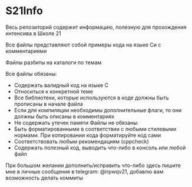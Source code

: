 # S21Info

Весь репозиторий содержит информацию, полезную для прохождения интенсива в Школе 21

Все файлы представляют собой примеры кода на языке Си с комментариями

Файлы разбиты на каталоги по темам

Все файлы обязаны:
- Содержать валидный код на языке C
- Относиться к конкретной теме
- Все библиотеки, которые используются в коде должны быть прописаны в начале файла
- Если для компиляции необходимы дополнительные флаги, то они должны быть описаны в комментариях
- Не содержать утечек памяти
Файлы не обязаны:
- Быть форматированными в соответствии с любыми стилевыми нормами. При копировании кода форматируйте код сами
- Соответствовать любым рекомендациям (cppcheck)
- Содержать полезный код, выводить что-либо в консоль или любой файл

При большом желании дополнить/исправить что-либо здесь пишите мне в личные сообщения в telegram: @irpwqv21, добавлю вам возможность делать коммиты
